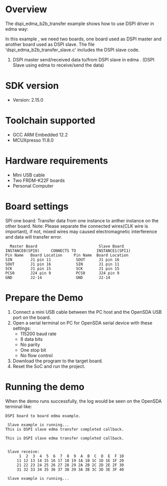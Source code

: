 Overview
========
The dspi_edma_b2b_transfer example shows how to use DSPI driver in edma way:

In this example , we need two boards, one board used as DSPI master and another board used as DSPI slave.
The file 'dspi_edma_b2b_transfer_slave.c' includes the DSPI slave code.

1. DSPI master send/received data to/from DSPI slave in edma . (DSPI Slave using edma to receive/send the data)

SDK version
===========
- Version: 2.15.0

Toolchain supported
===================
- GCC ARM Embedded  12.2
- MCUXpresso  11.8.0

Hardware requirements
=====================
- Mini USB cable
- Two FRDM-K22F boards
- Personal Computer

Board settings
==============
SPI one board:
Transfer data from one instance to anther instance on the other board.
Note: Please separate the connected wires(CLK wire is important), if not, mixed wires 
      may caused electromagnetic interference and data will transfer error.
~~~~~~~~~~~~~~~~~~~~~~~~~~~~~~~~~~~~~~~~~~~~~~~~~~~~~~
  Master Board                           Slave Board
INSTANCE0(SPI0)     CONNECTS TO         INSTANCE1(SPI1)
Pin Name   Board Location     Pin Name  Board Location
SIN        J1 pin 11           SOUT      J1 pin 16
SOUT       J1 pin 16           SIN       J1 pin 11
SCK        J1 pin 15           SCK       J1 pin 15
PCS0       J24 pin 9           PCS0      J24 pin 9
GND        J2-14               GND       J2-14
~~~~~~~~~~~~~~~~~~~~~~~~~~~~~~~~~~~~~~~~~~~~~~~~~~~~~~

Prepare the Demo
================
1.  Connect a mini USB cable between the PC host and the OpenSDA USB port on the board.
2.  Open a serial terminal on PC for OpenSDA serial device with these settings:
    - 115200 baud rate
    - 8 data bits
    - No parity
    - One stop bit
    - No flow control
3.  Download the program to the target board.
4.  Reset the SoC and run the project.

Running the demo
================
When the demo runs successfully, the log would be seen on the OpenSDA terminal like:

~~~~~~~~~~~~~~~~~~~~~~~~~~~~~~~~~~~~~~~~~~~~~~~~~~~~~~~~~~~~~~~~~~~~~~~~~~~~~~~~~~~~
DSPI board to board edma example.

 Slave example is running...
This is DSPI slave edma transfer completed callback. 

This is DSPI slave edma transfer completed callback. 


 Slave receive:
      1  2  3  4  5  6  7  8  9  A  B  C  D  E  F 10
     11 12 13 14 15 16 17 18 19 1A 1B 1C 1D 1E 1F 20
     21 22 23 24 25 26 27 28 29 2A 2B 2C 2D 2E 2F 30
     31 32 33 34 35 36 37 38 39 3A 3B 3C 3D 3E 3F 40

 Slave example is running...
~~~~~~~~~~~~~~~~~~~~~~~~~~~~~~~~~~~~~~~~~~~~~~~~~~~~~~~~~~~~~~~~~~~~~~~~~~~~~~~~~~~~~
